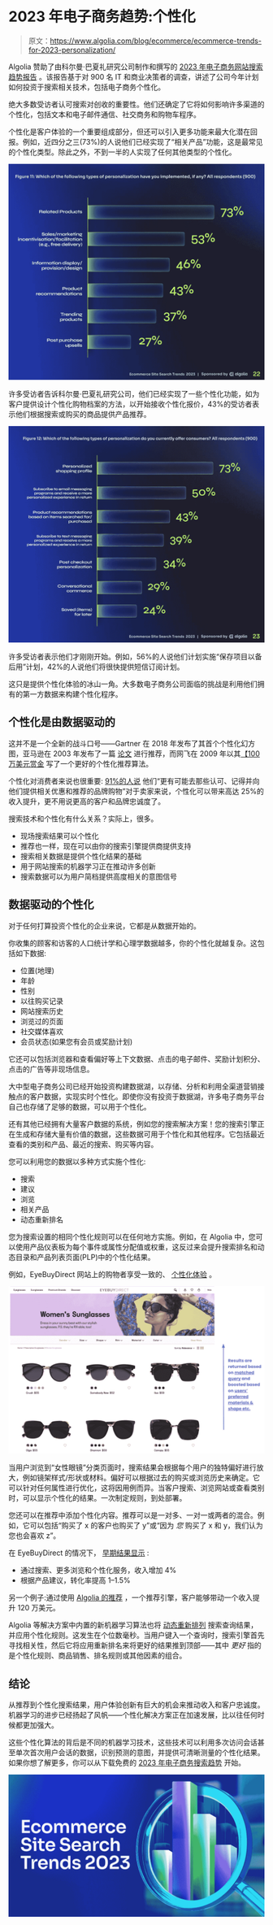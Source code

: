 # 2023 年电子商务趋势:个性化

> 原文：<https://www.algolia.com/blog/ecommerce/ecommerce-trends-for-2023-personalization/>

Algolia 赞助了由科尔曼·巴夏礼研究公司制作和撰写的 [2023 年电子商务网站搜索趋势报告](https://www.algolia.com/dg/ecommerce-site-search-trends-2023/p/1) 。该报告基于对 900 名 IT 和商业决策者的调查，讲述了公司今年计划如何投资于搜索相关技术，包括电子商务个性化。

绝大多数受访者认可搜索对创收的重要性。他们还确定了它将如何影响许多渠道的个性化，包括文本和电子邮件通信、社交商务和购物车程序。

个性化是客户体验的一个重要组成部分，但还可以引入更多功能来最大化潜在回报。例如，近四分之三(73%)的人说他们已经实现了“相关产品”功能，这是最常见的个性化类型。除此之外，不到一半的人实现了任何其他类型的个性化。

[![personalization survey](img/6c9b77ce3c0e4cba96cccd0812ade310.png)](https://www.algolia.com/dg/ecommerce-site-search-trends-2023/p/1)

许多受访者告诉科尔曼·巴夏礼研究公司，他们已经实现了一些个性化功能，如为客户提供设计个性化购物档案的方法，以开始接收个性化报价，43%的受访者表示他们根据搜索或购买的商品提供产品推荐。

[![personalization chart](img/e55b7d3a968424926bb363bc110bbab5.png)](https://www.algolia.com/dg/ecommerce-site-search-trends-2023/p/1)

许多受访者表示他们才刚刚开始。例如，56%的人说他们计划实施“保存项目以备后用”计划，42%的人说他们将很快提供短信订阅计划。

这只是提供个性化体验的冰山一角。大多数电子商务公司面临的挑战是利用他们拥有的第一方数据来构建个性化程序。

## [](#personalization-is-powered-by-data)个性化是由数据驱动的

这并不是一个全新的战斗口号——Gartner 在 2018 年发布了其首个个性化幻方图[](https://www.gartner.com/en/documents/3883805)，亚马逊在 2003 年发布了一篇 [论文](https://assets.amazon.science/76/9e/7eac89c14a838746e91dde0a5e9f/two-decades-of-recommender-systems-at-amazon.pdf) 进行推荐，而网飞在 2009 年以其[【100 万美元赏金](https://en.wikipedia.org/wiki/Netflix_Prize) 写了一个更好的个性化推荐算法。

个性化对消费者来说也很重要: [91%的人说](https://newsroom.accenture.com/news/widening-gap-between-consumer-expectations-and-reality-in-personalization-signals-warning-for-brands-accenture-interactive-research-finds.htm) 他们“更有可能去那些认可、记得并向他们提供相关优惠和推荐的品牌购物”对于卖家来说，个性化可以带来高达 25%的收入提升，更不用说更高的客户和品牌忠诚度了。

搜索技术和个性化有什么关系？实际上，很多。

*   现场搜索结果可以个性化
*   推荐也一样，现在可以由你的搜索引擎提供商提供支持
*   搜索相关数据是提供个性化结果的基础
*   用于网站搜索的机器学习正在推动许多创新
*   搜索数据可以为用户简档提供高度相关的意图信号

## [](#data-driven-personalization)数据驱动的个性化

对于任何打算投资个性化的企业来说，它都是从数据开始的。

你收集的顾客和访客的人口统计学和心理学数据越多，你的个性化就越复杂。这包括如下数据:

*   位置(地理)
*   年龄
*   性别
*   以往购买记录
*   网站搜索历史
*   浏览过的页面
*   社交媒体喜欢
*   会员状态(如果您有会员或奖励计划)

它还可以包括浏览器和查看偏好等上下文数据、点击的电子邮件、奖励计划积分、点击的广告等非现场信息。

大中型电子商务公司已经开始投资构建数据湖，以存储、分析和利用全渠道营销接触点的客户数据，实现实时个性化。即使你没有投资于数据湖，许多电子商务平台自己也存储了足够的数据，可以用于个性化。

还有其他已经拥有大量客户数据的系统，例如您的搜索解决方案！您的搜索引擎正在生成和存储大量有价值的数据，这些数据可用于个性化和其他程序。它包括最近查看的类别和产品、最近的搜索、购买等内容。

您可以利用您的数据以多种方式实施个性化:

*   搜索
*   建议
*   浏览
*   相关产品
*   动态重新排名

您为搜索设置的相同个性化规则可以在任何地方实施。例如，在 Algolia 中，您可以使用产品仪表板为每个事件或属性分配值或权重，这反过来会提升搜索排名和动态目录和产品列表页面(PLP)中的个性化结果。

例如，EyeBuyDirect 网站上的购物者享受一致的、 [个性化体验](https://www.algolia.com/blog/customers/best-practices-for-ecommerce-personalization/) 。

![eyebuydirect site personalization](img/aab9c73c32d57405ddea5de283ecbefd.png)

当用户浏览到“女性眼镜”分类页面时，搜索结果会根据每个用户的独特偏好进行放大，例如镜架样式/形状或材料。偏好可以根据过去的购买或浏览历史来确定。它可以针对任何属性进行优化，这将因用例而异。当客户搜索、浏览网站或查看类别时，可以显示个性化的结果。一次制定规则，到处部署。

您还可以在推荐中添加个性化内容。推荐可以是一对多、一对一或两者的混合。例如，它可以包括“购买了 x 的客户也购买了 y”或“因为 *您* 购买了 x 和 y，我们认为您也会喜欢 z”。

在 EyeBuyDirect 的情况下， [早期结果显示](https://www.algolia.com/blog/customers/best-practices-for-ecommerce-personalization/) :

*   通过搜索、更多浏览和个性化服务，收入增加 4%
*   根据产品建议，转化率提高 1–1.5%

另一个例子:通过使用 [Algolia 的推荐](https://www.algolia.com/products/recommendations/) ，一个推荐引擎，客户能够带动一个[](https://www.algolia.com/dg/forrester-tei-report/p/1)收入提升 120 万美元。

Algolia 等解决方案中内置的新机器学习算法也将 [动态重新排列](https://www.algolia.com/doc/guides/algolia-ai/re-ranking/) 搜索查询结果，并应用个性化规则。这发生在个位数毫秒。当用户键入一个查询时，搜索引擎首先寻找相关性，然后它将应用重新排名来将更好的结果推到顶部——其中 *更好* 指的是个性化规则、商品销售、排名规则或其他因素的组合。

## [](#conclusion)结论

从推荐到个性化搜索结果，用户体验创新有巨大的机会来推动收入和客户忠诚度。机器学习的进步已经扬起了风帆——个性化解决方案正在加速发展，比以往任何时候都更加强大。

这些个性化算法的背后是不同的机器学习技术，这些技术可以利用多次访问会话甚至单次首次用户会话的数据，识别预测的意图，并提供可清晰测量的个性化结果。 如果你想了解更多，你可以从下载免费的 [2023 年电子商务搜索趋势](https://www.algolia.com/dg/ecommerce-site-search-trends-2023/p/1) 开始。

[![ecommerce state of search report](img/3c492fc574656828ddc88a05b897c243.png)](https://www.algolia.com/dg/ecommerce-site-search-trends-2023/p/1)